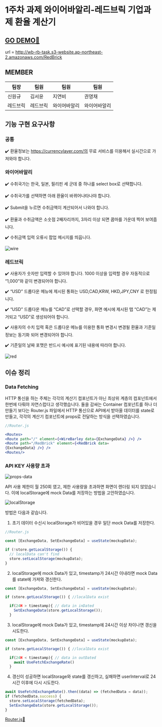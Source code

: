 # 1주차 과제 와이어바알리-레드브릭 기업과제 환율 계산기

## [GO DEMO🚀](http://wb-rb-task.s3-website.ap-northeast-2.amazonaws.com/RedBrick)
url = http://wb-rb-task.s3-website.ap-northeast-2.amazonaws.com/RedBrick

## MEMBER

| 팀장     | 팀원     | 팀원         | 팀원         |
| -------- | -------- | ------------ | ------------ |
| 신원규   | 김서윤   | 지연비       | 권영채       |
| 레드브릭 | 레드브릭 | 와이어바알리 | 와이어바알리 |

## 기능 구현 요구사항

### 공통

✔️ 환율정보는 https://currencylayer.com/의 무료 서비스를 이용해서 실시간으로 가져와야 합니다.

### 와이어바알리

✔️ 수취국가는 한국, 일본, 필리핀 세 군데 중 하나를 select box로 선택합니다.

✔️ 수취국가를 선택하면 아래 환율이 바뀌어나타나야 합니다.

✔️ Submit을 누르면 수취금액이 계산되어서 나와야 합니다.

✔️ 환율과 수취금액은 소숫점 2째자리까지, 3자리 이상 되면 콤마를 가운데 찍어 보여줍니다.

✔️ 수취금액 입력 오류시 팝업 메시지를 띄웁니다.

![wire](https://user-images.githubusercontent.com/84373490/151025363-fe482e5e-6d0f-4687-9380-086c57788812.gif)

### 레드브릭

✔️ 사용자가 숫자만 입력할 수 있어야 합니다. 1000 이상을 입력할 경우 자동적으로 “1,000”와 같이 변경되어야 합니다.

✔️ “USD” 드롭다운 메뉴에 제시된 통화는 USD,CAD,KRW, HKD,JPY,CNY 로 한정됩니다.

✔️ “USD” 드롭다운 메뉴를 “CAD”로 선택할 경우, 화면 예시에 제시된 탭 “CAD”는 제거되고 “USD”로 생성되어야 합니다.

✔️ 사용자의 수치 입력 혹은 드롭다운 메뉴를 이용한 통화 변경시 변경될 환율과 기준일 정보는 동기화 되어 변경되어야 합니다.

✔️ 기준일의 날짜 포맷은 반드시 예시에 표기된 내용에 따라야 합니다.

![red](https://user-images.githubusercontent.com/84373490/150989855-d87d0fc8-7817-4a4c-8c99-9cf5ae229f33.gif)

## 이슈 정리

### Data Fetching

HTTP 통신을 하는 주체는 각각의 계산기 컴포넌트가 아닌 최상위 계층의 컴포넌트에서 한번에 다뤄야 자연스럽다고 생각했습니다. 둘을 감싸는 Container 컴포넌트를 하나 더 만들기 보다는 Router.js 파일에서 HTTP 통신으로 API에서 받아올 데이터를 state로 만들고, 각각의 계산기 컴포넌트에 props로 전달하는 방식을 선택하였습니다.

```jsx
//Router.js

<Routes>
<Route path="/" element={<WireBarley data={ExchangeData} />} />
<Route path="/RedBrick" element={<RedBrick data=
{ExchangeData} />} />
<Routes/>
```

### API KEY 사용량 초과

![props-data](https://user-images.githubusercontent.com/84373490/150989839-01b62665-5150-411c-9752-2c544dc79b59.PNG)

API 사용 제한이 월 250회 였고, 제한 사용량을 초과하면 화면이 렌더링 되지 않았습니다. 이에 localStorage에 mock Data를 저장하는 방법을 고안하였습니다.

![localStorage](https://user-images.githubusercontent.com/84373490/151015086-55d45aa2-a383-41f3-a9cb-8f34fa330a6e.jpg)

방법은 다음과 같습니다.

1. 초기 데이터 수신시 localStorage가 비어있을 경우 일단 mock Data를 저장한다.

```jsx
//Router.js

const [ExchangeData, SetExchangeData] = useState(mockupData);

if (!store.getLocalStorage()) {
  // localData can't find
  store.setLocalStorage(mockupData);
}
```

2. localStorage에 mock Data가 있고, timestamp가 24시간 이내라면 mock Data를 state에 가져와 갱신한다.

```jsx
const [ExchangeData, SetExchangeData] = useState(mockupData);

if (store.getLocalStorage()) { //localData exist

  if(24H > timestamp){ // data in inDated
    SetExchangeData(store.getLocalStorage());
  }
```

3. localStorage에 mock Data가 있고, timestamp에 24시간 이상 차이나면 갱신을 시도한다.

```jsx
const [ExchangeData, SetExchangeData] = useState(mockupData);

if (store.getLocalStorage()) { //localData exist

  if(24H < timestamp){ // data in outDated
    await UseFetchExchangeRate()
  }
```

4.  갱신이 성공하면 localStorage와 state를 갱신하고, 실패하면 userInterval로 24시간 이후에 다시 시도한다.

```jsx
await UseFetchExchangeRate().then((data) => (fetchedData = data));
if (fetchedData.success) {
  store.setLocalStorage(fetchedData);
  SetExchangeData(store.getLocalStorage());
}
```

[Router.js🚀](https://github.com/PreOnBoarding-Team-16/1stweek-wirebarley-red-brick-task/blob/main/src/Router.js)
